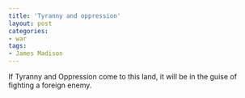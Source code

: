 ```yaml
---
title: 'Tyranny and oppression'
layout: post
categories:
- war
tags:
- James Madison
---
```


If Tyranny and Oppression come to this land, it will be in the guise of fighting a foreign enemy.
